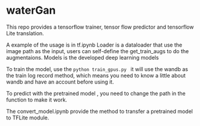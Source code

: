 # waterGan

This repo provides a tensorflow trainer, tensor flow predictor and tensorflow Lite translation.

A example of the usage is in tf.ipynb
Loader is a dataloader that use the image path as the input, users can self-define the get_train_augs to do the augmentaions.
Models is the developed deep learning models


To train the model, use the `python train_gpus.py ` it will use the wandb as the train log record method, which means you need to know a little about wandb and have an account before using it.

To predict with the pretrained model , you need to change the path in the function to make it work.

The convert_model.ipynb provide the method to transfer a pretrained model to TFLite module.
